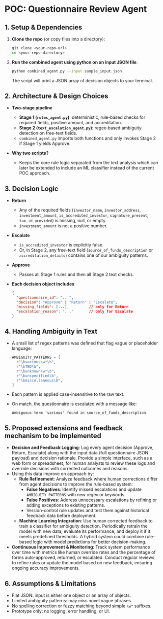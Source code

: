 # POC: Questionnaire Review Agent

## 1. Setup & Dependencies

1. **Clone the repo** (or copy files into a directory):

   ```bash
   git clone <your-repo-url>
   cd <your-repo-directory>
   ```

2. **Run the combined agent using python on an input JSON file**:

   ```bash
   python combined_agent.py --input sample_input.json
   ```

   The script will print a JSON array of decision objects to your terminal.

## 2. Architecture & Design Choices

- **Two-stage pipeline**
  - **Stage 1 (`rules_agent.py`)**: deterministic, rule-based checks for required fields, positive amount, and accreditation.
  - **Stage 2 (`text_escalation_agent.py`)**: regex-based ambiguity detection on free-text fields.
  - `combined_agent.py` imports both functions and only invokes Stage 2 if Stage 1 yields Approve.

- **Why two scripts?**
  - Keeps the core rule logic separated from the text analysis which can later be extended to include an ML classifier instead of the current POC approach.

## 3. Decision Logic

- **Return**
  - Any of the required fields (`investor_name`, `investor_address`, `investment_amount`, `is_accredited_investor`, `signature_present`, `tax_id_provided`) is missing, null, or empty.
  - `investment_amount` is not a positive number.

- **Escalate**
  - `is_accredited_investor` is explicitly false.
  - Or, in Stage 2, any free-text field (`source_of_funds_description` or `accreditation_details`) contains one of our ambiguity patterns.

- **Approve**
  - Passes all Stage 1 rules and then all Stage 2 text checks.

- **Each decision object includes**:

   ```json
   {
     "questionnaire_id": "...",
     "decision": "Approve" | "Return" | "Escalate",
     "missing_fields": [...],         // only for Return
     "escalation_reason": "..."       // only for Escalate
   }
   ```

## 4. Handling Ambiguity in Text

- A small list of regex patterns was defined that flag vague or placeholder language:

   ```python
   AMBIGUITY_PATTERNS = [
     r"\bvarious\w*\b",
     r"\bTBD\b",
     r"\bunknown\w*\b",
     r"\bunspecified\b",
     r"\bmiscellaneous\b",
   ]
   ```

- Each pattern is applied case-insensitive to the raw text.
- On match, the questionnaire is escalated with a message like:

   ```
   Ambiguous term 'various' found in source_of_funds_description
   ```

## 5. Proposed extensions and feedback mechanism to be implemented

- **Decision and Feedback Logging**: Log every agent decision (Approve, Return, Escalate) along with the input data (full questionnaire JSON payload) and decision rationale. Provide a simple interface, such as a web form or spreadsheet, for human analysts to review these logs and override decisions with corrected outcomes and reasons.
- Using this data improve on approach by:
  - **Rule Refinement**: Analyze feedback where human corrections differ from agent decisions to improve the rule-based system:
    - **False Negatives**: Identify missed escalations and update `AMBIGUITY_PATTERNS` with new regex or keywords.
    - **False Positives**: Address unnecessary escalations by refining or adding exceptions to existing patterns.
    - Version-control rule updates and test them against historical feedback data before deployment.
  - **Machine Learning Integration**: Use human corrected feedback to train a classifier for ambiguity detection. Periodically retrain the model with new data, evaluate its performance, and deploy it if it meets predefined thresholds. A hybrid system could combine rule-based logic with model predictions for better decision-making.
- **Continuous Improvement & Monitoring**: Track system performance over time with metrics like human override rates and the percentage of forms auto-approved, returned, or escalated. Conduct regular reviews to refine rules or update the model based on new feedback, ensuring ongoing accuracy improvements.

## 6. Assumptions & Limitations

- Flat JSON: input is either one object or an array of objects.
- Limited ambiguity patterns: may miss novel vague phrases.
- No spelling correction or fuzzy matching beyond simple `\w*` suffixes.
- Prototype only: no logging, error handling, or UI.